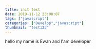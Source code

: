 ```yaml
---
title: init test
date: 2019-11-12 23:08:07
tags: ["javascript"]
categories: ["Develop","javascript"]
thumbnail: "test123"
---
```


<!-- exerpt -->
hello my name is Ewan and I'am developer
<!-- toc -->